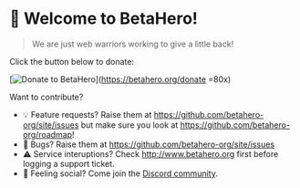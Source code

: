 # 👋 Welcome to BetaHero!
> We are just web warriors working to give a little back! 

Click the button below to donate:

[![Donate to BetaHero](https://betahero.org/donate.svg)](https://betahero.org/donate =80x)

Want to contribute? 

* 💡 Feature requests? Raise them at https://github.com/betahero-org/site/issues but make sure you look at https://github.com/betahero-org/roadmap!
* 🐛 Bugs? Raise them at https://github.com/betahero-org/site/issues
* ⚠️ Service interuptions? Check http://www.betahero.org first before logging a support ticket.
* 🦩 Feeling social? Come join the [Discord community](https://betahero.org/chat).
